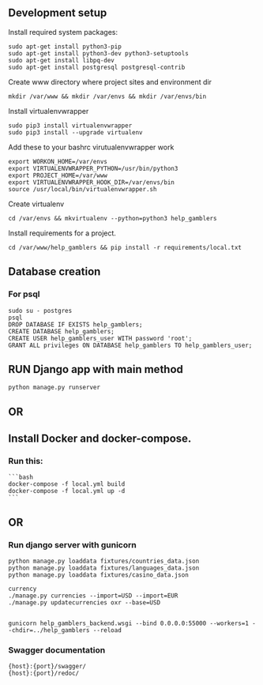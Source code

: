 ## Development setup

Install required system packages:

    sudo apt-get install python3-pip
    sudo apt-get install python3-dev python3-setuptools
    sudo apt-get install libpq-dev
    sudo apt-get install postgresql postgresql-contrib

Create www directory where project sites and environment dir

    mkdir /var/www && mkdir /var/envs && mkdir /var/envs/bin

Install virtualenvwrapper

    sudo pip3 install virtualenvwrapper
    sudo pip3 install --upgrade virtualenv

Add these to your bashrc virutualenvwrapper work

    export WORKON_HOME=/var/envs
    export VIRTUALENVWRAPPER_PYTHON=/usr/bin/python3
    export PROJECT_HOME=/var/www
    export VIRTUALENVWRAPPER_HOOK_DIR=/var/envs/bin
    source /usr/local/bin/virtualenvwrapper.sh

Create virtualenv

    cd /var/envs && mkvirtualenv --python=python3 help_gamblers

Install requirements for a project.

    cd /var/www/help_gamblers && pip install -r requirements/local.txt

## Database creation

### For psql

    sudo su - postgres
    psql
    DROP DATABASE IF EXISTS help_gamblers;
    CREATE DATABASE help_gamblers;
    CREATE USER help_gamblers_user WITH password 'root';
    GRANT ALL privileges ON DATABASE help_gamblers TO help_gamblers_user;

## RUN Django app with main method

    python manage.py runserver

## OR

## Install Docker and docker-compose.

### Run this:

    ```bash
    docker-compose -f local.yml build
    docker-compose -f local.yml up -d
    ```

## OR

### Run django server with gunicorn
    python manage.py loaddata fixtures/countries_data.json
    python manage.py loaddata fixtures/languages_data.json
    python manage.py loaddata fixtures/casino_data.json

    currency
    ./manage.py currencies --import=USD --import=EUR
    ./manage.py updatecurrencies oxr --base=USD


    gunicorn help_gamblers_backend.wsgi --bind 0.0.0.0:55000 --workers=1 --chdir=../help_gamblers --reload

### Swagger documentation

    {host}:{port}/swagger/
    {host}:{port}/redoc/
